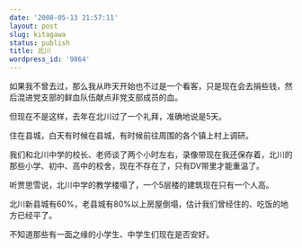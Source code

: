 ```yaml
---
date: '2008-05-13 21:57:11'
layout: post
slug: kitagawa
status: publish
title: 北川
wordpress_id: '9864'
---
```


如果我不曾去过，那么我从昨天开始也不过是一个看客，只是现在会去捐些钱，然后混进党支部的鲜血队伍献点非党支部成员的血。


但现在不是这样，去年在北川过了一个礼拜，准确地说是5天。


住在县城，白天有时候在县城，有时候前往周围的各个镇上村上调研。


我们和北川中学的校长、老师谈了两个小时左右，录像带现在我还保存着，北川的那些小学、初中、高中的校舍，现在不存在了，只有DV带里才能重温了。


听贾思雪说，北川中学的教学楼塌了，一个5层楼的建筑现在只有一个人高。


北川新县城有60%，老县城有80%以上房屋倒塌，估计我们曾经住的、吃饭的地方已经平了。


不知道那些有一面之缘的小学生、中学生们现在是否安好。
